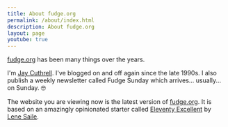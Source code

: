 ```yaml
---
title: About fudge.org
permalink: /about/index.html
description: About fudge.org
layout: page
youtube: true
---
```

[fudge.org](https://fudge.org) has been many things over the years. 

I'm [Jay Cuthrell](https://jaycuthrell.com). I've blogged on and off again since the late 1990s. I also publish a weekly newsletter called Fudge Sunday which arrives... usually... on Sunday. 🤓

The website you are viewing now is the latest version of [fudge.org](https://fudge.org). It is based on an amazingly opinionated starter called [Eleventy Excellent](https://github.com/madrilene/eleventy-excellent) by [Lene Saile](https://www.lenesaile.com/en/).  
